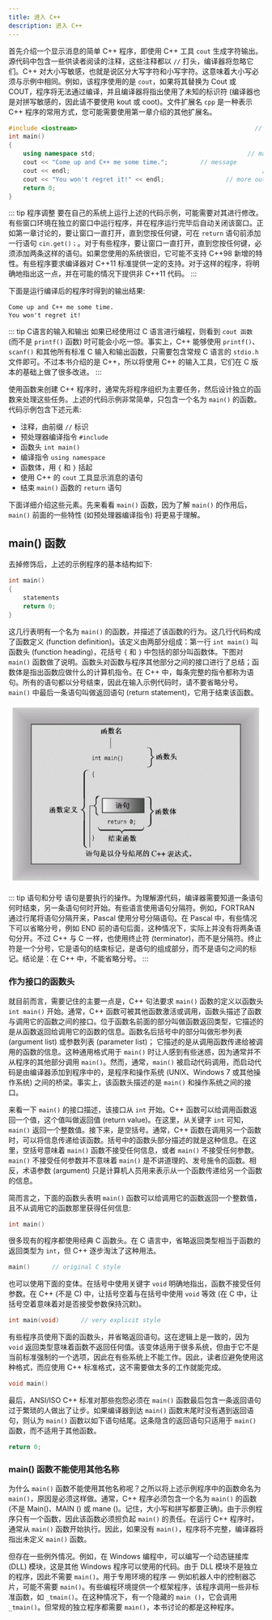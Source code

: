 ```yaml
---
title: 进入 C++
description: 进入 C++
---
```


首先介绍一个显示消息的简单 C++ 程序，即使用 C++ 工具 `cout` 生成字符输出。源代码中包含一些供读者阅读的注释，这些注释都以 `//` 打头，编译器将忽略它们。C++ 对大小写敏感，也就是说区分大写字符和小写字符。这意味着大小写必须与示例中相同。例如，该程序使用的是 `cout`，如果将其替换为 Cout 或 COUT，程序将无法通过编译，并且编译器将指出使用了未知的标识符 (编译器也是对拼写敏感的，因此请不要使用 kout 或 coot)。文件扩展名 `cpp` 是一种表示 C++ 程序的常用方式，您可能需要使用第一章介绍的其他扩展名。

``` cpp
#include <iostream>                                                 // a PREPROCESSOR directive
int main()                                                                 // function header
{                                                                             // start of function body
    using namespace std;                                          // make definitions visible
    cout << "Come up and C++ me some time.";         // message
    cout << endl;                                                     // start a new line
    cout << "You won't regret it!" << endl;                 // more output
    return 0;                                                           // terminate main()
}                                                                          // end of function body
```

::: tip 程序调整
要在自己的系统上运行上述的代码示例，可能需要对其进行修改。有些窗口环境在独立的窗口中运行程序，并在程序运行完毕后自动关闭该窗口。正如第一章讨论的，要让窗口一直打开，直到您按任何键，可在 `return` 语句前添加一行语句 `cin.get()；`。对于有些程序，要让窗口一直打开，直到您按任何键，必须添加两条这样的语句。如果您使用的系统很旧，它可能不支持 C++98 新增的特性。有些程序要求编译器对 C++11 标准提供一定的支持。对于这样的程序，将明确地指出这一点，并在可能的情况下提供非 C++11 代码。
:::

下面是运行编译后的程序时得到的输出结果:

```
Come up and C++ me some time.
You won't regret it!
```

::: tip C语言的输入和输出
如果已经使用过 C 语言进行编程，则看到 `cout 函数` (而不是 `printf()` 函数) 时可能会小吃一惊。事实上，C++ 能够使用 `printf()`、`scanf()` 和其他所有标准 C 输入和输出函数，只需要包含常规 C 语言的 `stdio.h` 文件即可。不过本书介绍的是 C++，所以将使用 C++ 的输入工具，它们在 C 版本的基础上做了很多改进。
:::

使用函数来创建 C++ 程序时，通常先将程序组织为主要任务，然后设计独立的函数来处理这些任务。上述的代码示例非常简单，只包含一个名为 `main()` 的函数。代码示例包含下述元素:

- 注释，由前缀 `//` 标识
- 预处理器编译指令 `#include`
- 函数头 `int main()`
- 编译指令 `using namespace`
- 函数体，用 `{` 和 `}` 括起
- 使用 C++ 的 `cout` 工具显示消息的语句
- 结束 `main()` 函数的 `return` 语句

下面详细介绍这些元素。先来看看 `main()` 函数，因为了解 `main()` 的作用后，`main()` 前面的一些特性 (如预处理器编译指令) 将更易于理解。

## main() 函数

去掉修饰后，上述的示例程序的基本结构如下:

``` cpp
int main()
{
    statements
    return 0;
}
```

这几行表明有一个名为 `main()` 的函数，并描述了该函数的行为。这几行代码构成了函数定义 (function definition)。该定义由两部分组成：第一行 `int main()` 叫函数头 (function heading)，花括号 `{` 和 `}` 中包括的部分叫函数体。下图对 `main()` 函数做了说明。函数头对函数与程序其他部分之间的接口进行了总结；函数体是指出函数应做什么的计算机指令。在 C++ 中，每条完整的指令都称为语句。所有的语句都以分号结束，因此在输入示例代码时，请不要省略分号。`main()` 中最后一条语句叫做返回语句 (return statement)，它用于结束该函数。

![](../../../asset/2022/10/cxx-main-fuction.png)

::: tip 语句和分号
语句是要执行的操作。为理解源代码，编译器需要知道一条语句何时结束，另一条语句何时开始。有些语言使用语句分隔符。例如，FORTRAN 通过行尾将语句分隔开来，Pascal 使用分号分隔语句。在 Pascal 中，有些情况下可以省略分号，例如 END 前的语句后面，这种情况下，实际上并没有将两条语句分开。不过 C++ 与 C 一样，也使用终止符 (terminator)，而不是分隔符。终止符是一个分号，它是语句的结束标记，是语句的组成部分，而不是语句之间的标记。结论是：在 C++ 中，不能省略分号。
:::

### 作为接口的函数头

就目前而言，需要记住的主要一点是，C++ 句法要求 `main()` 函数的定义以函数头 `int main()` 开始。通常，C++ 函数可被其他函数激活或调用，函数头描述了函数与调用它的函数之间的接口。位于函数名前面的部分叫做函数返回类型，它描述的是从函数返回给调用它的函数的信息。函数名后括号中的部分叫做形参列表 (argument list) 或参数列表 (parameter list)； 它描述的是从调用函数传递给被调用的函数的信息。这种通用格式用于 `main()` 时让人感到有些迷惑，因为通常并不从程序的其他部分调用 `main()`。然而，通常，`main()` 被启动代码调用，而启动代码是由编译器添加到程序中的，是程序和操作系统 (UNIX、Windows 7 或其他操作系统) 之间的桥梁。事实上，该函数头描述的是 `main()` 和操作系统之间的接口。

来看一下 `main()` 的接口描述，该接口从 `int` 开始。C++ 函数可以给调用函数返回一个值，这个值叫做返回值 (return value)。在这里，从关键字 `int` 可知，`main()` 返回一个整数值。接下来，是空括号。通常，C++ 函数在调用另一个函数时，可以将信息传递给该函数。括号中的函数头部分描述的就是这种信息。在这里，空括号意味着 `main()` 函数不接受任何信息，或者 `main()` 不接受任何参数。`main()` 不接受任何参数并不意味着 `main()` 是不讲道理的、发号施令的函数。相反，术语参数 (argument) 只是计算机人员用来表示从一个函数传递给另一个函数的信息。

简而言之，下面的函数头表明 `main()` 函数可以给调用它的函数返回一个整数值，且不从调用它的函数那里获得任何信息:

``` cpp
int main()
```

很多现有的程序都使用经典 C 函数头。在 C 语言中，省略返回类型相当于函数的返回类型为 `int`，但 C++ 逐步淘汰了这种用法。

``` cpp
main()      // original C style
```

也可以使用下面的变体。在括号中使用关键字 `void` 明确地指出，函数不接受任何参数。在 C++ (不是 C) 中，让括号空着与在括号中使用 `void` 等效 (在 C 中，让括号空着意味着对是否接受参数保持沉默)。

``` cpp
int main(void)      // very explicit style
```

有些程序员使用下面的函数头，并省略返回语句。这在逻辑上是一致的，因为 `void` 返回类型意味着函数不返回任何值。该变体适用于很多系统，但由于它不是当前标准强制的一个选项，因此在有些系统上不能工作。因此，读者应避免使用这种格式，而应使用 C++ 标准格式，这不需要做太多的工作就能完成。

``` cpp
void main()
```


最后，ANSI/ISO C++ 标准对那些抱怨必须在 `main()` 函数最后包含一条返回语句过于繁琐的人做出了让步。如果编译器到达 `main()` 函数末尾时没有遇到返回语句，则认为 `main()` 函数以如下语句结尾。这条隐含的返回语句只适用于 `main()` 函数，而不适用于其他函数。

``` cpp
return 0;
```

### main() 函数不能使用其他名称

为什么 `main()` 函数不能使用其他名称呢？之所以将上述示例程序中的函数命名为 `main()`，原因是必须这样做。通常，C++ 程序必须包含一个名为 `main()` 的函数 (不是 Main()、MAIN () 或 mane ()。记住，大小写和拼写都要正确)。由于示例程序只有一个函数，因此该函数必须担负起 `main()` 的责任。在运行 C++ 程序时，通常从 `main()` 函数开始执行。因此，如果没有 `main()`，程序将不完整，编译器将指出未定义 `main()` 函数。

但存在一些例外情况。例如，在 Windows 编程中，可以编写一个动态链接库 (DLL) 模块，这是其他 Windows 程序可以使用的代码。由于 DLL 模块不是独立的程序，因此不需要 `main()`。用于专用环境的程序 — 例如机器人中的控制器芯片，可能不需要 `main()`。有些编程环境提供一个框架程序，该程序调用一些非标准函数，如 `_tmain()`。在这种情况下，有一个隐藏的 `main ()`，它会调用 `_tmain()`。但常规的独立程序都需要 `main()`，本书讨论的都是这种程序。
